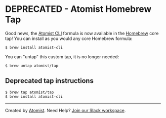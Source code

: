 # DEPRECATED - Atomist Homebrew Tap

Good news, the [Atomist CLI][cli] formula is now available in the
[Homebrew][brew] core tap!  You can install as you would any core
Homebrew formula:

```
$ brew install atomist-cli
```

[cli]: https://github.com/atomist/cli (Atomist - CLI)
[brew]: https://brew.sh/ (Homebrew - The missing package manager for macOS)

You can "untap" this custom tap, it is no longer needed:

```
$ brew untap atomist/tap
```

## Deprecated tap instructions

```
$ brew tap atomist/tap
$ brew install atomist-cli
```

---

Created by [Atomist][atomist].
Need Help?  [Join our Slack workspace][slack].

[atomist]: https://atomist.com/ (Atomist - How Teams Deliver Software)
[slack]: https://join.atomist.com/ (Atomist Community Slack)
